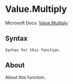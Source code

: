 ---
---

# Value.Multiply

Microsoft Docs: [Value.Multiply](https://docs.microsoft.com/en-us/powerquery-m/value-multiply)

## Syntax

```
Syntax for this function.
```

## About

About this function.

